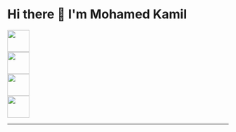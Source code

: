 # Hi there 👋 I'm **Mohamed Kamil**
<a href="https://mohamedkamil-hub.github.io/Portfolio/">
  <img src="https://img.shields.io/badge/website-portfolio-lightgrey" height="50">
</a><br>

<a href="https://www.linkedin.com/in/elkouarti/">
  <img src="https://img.shields.io/badge/-LinkedIn-0A66C2?logo=linkedin&logoColor=white" height="50">
</a><br>

<a href="https://x.com/milka_elk">
  <img src="https://img.shields.io/badge/-X-1DA1F2?logo=x&logoColor=white" height="50">
</a><br>

<a href="mailto:kouartikamil@gmail.com">
  <img src="https://img.shields.io/badge/-Email-D14836?logo=gmail&logoColor=white" height="50">
</a>


---



